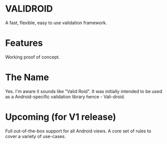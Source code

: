 VALIDROID
===

A fast, flexible, easy to use validation framework.

Features
===
Working proof of concept.

The Name
===
Yes. I'm aware it sounds like "Valid Roid". 
It was initially intended to be used as a Android-specific validation library hence - Vali-droid.

Upcoming (for V1 release)
===
Full out-of-the-box support for all Android views.
A core set of rules to cover a variety of use-cases.